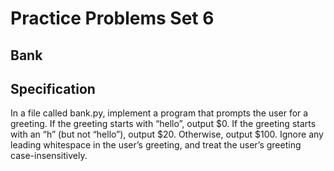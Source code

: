 <h1>Practice Problems Set 6</h1>
<h2>Bank</h2>
<h2>Specification</h2>
<p>In a file called bank.py, implement a program that prompts the user for a greeting. If the greeting starts with “hello”, output $0. If the greeting starts with an “h” (but not “hello”), output $20. Otherwise, output $100. Ignore any leading whitespace in the user’s greeting, and treat the user’s greeting case-insensitively.</p>
